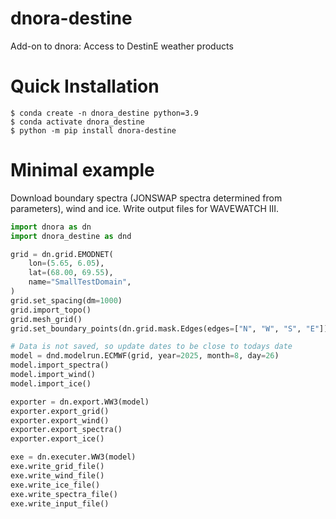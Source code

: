 # dnora-destine
Add-on to dnora: Access to DestinE weather products

# Quick Installation

```shell
$ conda create -n dnora_destine python=3.9
$ conda activate dnora_destine
$ python -m pip install dnora-destine 
```

# Minimal example

Download boundary spectra (JONSWAP spectra determined from parameters), wind and ice. Write output files for WAVEWATCH III.

```python
import dnora as dn
import dnora_destine as dnd

grid = dn.grid.EMODNET(
    lon=(5.65, 6.05),
    lat=(68.00, 69.55),
    name="SmallTestDomain",
)
grid.set_spacing(dm=1000)
grid.import_topo()
grid.mesh_grid()
grid.set_boundary_points(dn.grid.mask.Edges(edges=["N", "W", "S", "E"]))

# Data is not saved, so update dates to be close to todays date
model = dnd.modelrun.ECMWF(grid, year=2025, month=8, day=26)
model.import_spectra()
model.import_wind()
model.import_ice()

exporter = dn.export.WW3(model)
exporter.export_grid()
exporter.export_wind()
exporter.export_spectra()
exporter.export_ice()

exe = dn.executer.WW3(model)
exe.write_grid_file()
exe.write_wind_file()
exe.write_ice_file()
exe.write_spectra_file()
exe.write_input_file()
```
